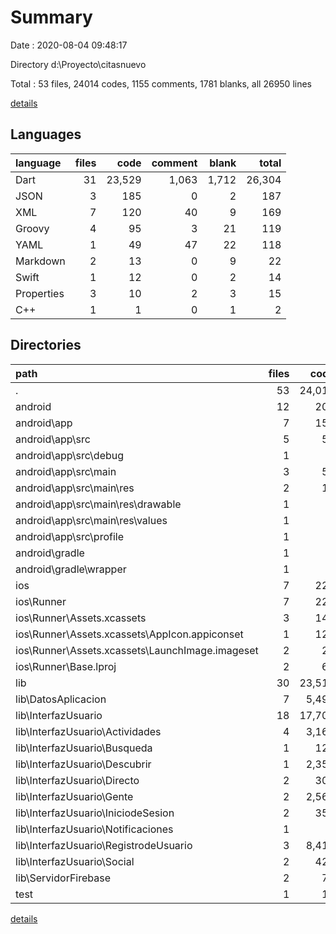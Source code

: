 # Summary

Date : 2020-08-04 09:48:17

Directory d:\Proyecto\citasnuevo

Total : 53 files,  24014 codes, 1155 comments, 1781 blanks, all 26950 lines

[details](details.md)

## Languages
| language | files | code | comment | blank | total |
| :--- | ---: | ---: | ---: | ---: | ---: |
| Dart | 31 | 23,529 | 1,063 | 1,712 | 26,304 |
| JSON | 3 | 185 | 0 | 2 | 187 |
| XML | 7 | 120 | 40 | 9 | 169 |
| Groovy | 4 | 95 | 3 | 21 | 119 |
| YAML | 1 | 49 | 47 | 22 | 118 |
| Markdown | 2 | 13 | 0 | 9 | 22 |
| Swift | 1 | 12 | 0 | 2 | 14 |
| Properties | 3 | 10 | 2 | 3 | 15 |
| C++ | 1 | 1 | 0 | 1 | 2 |

## Directories
| path | files | code | comment | blank | total |
| :--- | ---: | ---: | ---: | ---: | ---: |
| . | 53 | 24,014 | 1,155 | 1,781 | 26,950 |
| android | 12 | 203 | 42 | 30 | 275 |
| android\app | 7 | 152 | 41 | 19 | 212 |
| android\app\src | 5 | 59 | 38 | 7 | 104 |
| android\app\src\debug | 1 | 4 | 3 | 1 | 8 |
| android\app\src\main | 3 | 51 | 32 | 5 | 88 |
| android\app\src\main\res | 2 | 13 | 16 | 3 | 32 |
| android\app\src\main\res\drawable | 1 | 4 | 7 | 2 | 13 |
| android\app\src\main\res\values | 1 | 9 | 9 | 1 | 19 |
| android\app\src\profile | 1 | 4 | 3 | 1 | 8 |
| android\gradle | 1 | 5 | 1 | 1 | 7 |
| android\gradle\wrapper | 1 | 5 | 1 | 1 | 7 |
| ios | 7 | 222 | 2 | 9 | 233 |
| ios\Runner | 7 | 222 | 2 | 9 | 233 |
| ios\Runner\Assets.xcassets | 3 | 148 | 0 | 4 | 152 |
| ios\Runner\Assets.xcassets\AppIcon.appiconset | 1 | 122 | 0 | 1 | 123 |
| ios\Runner\Assets.xcassets\LaunchImage.imageset | 2 | 26 | 0 | 3 | 29 |
| ios\Runner\Base.lproj | 2 | 61 | 2 | 2 | 65 |
| lib | 30 | 23,515 | 1,053 | 1,705 | 26,273 |
| lib\DatosAplicacion | 7 | 5,491 | 740 | 642 | 6,873 |
| lib\InterfazUsuario | 18 | 17,706 | 304 | 1,023 | 19,033 |
| lib\InterfazUsuario\Actividades | 4 | 3,162 | 83 | 210 | 3,455 |
| lib\InterfazUsuario\Busqueda | 1 | 124 | 10 | 15 | 149 |
| lib\InterfazUsuario\Descubrir | 1 | 2,358 | 19 | 100 | 2,477 |
| lib\InterfazUsuario\Directo | 2 | 301 | 6 | 27 | 334 |
| lib\InterfazUsuario\Gente | 2 | 2,568 | 32 | 161 | 2,761 |
| lib\InterfazUsuario\IniciodeSesion | 2 | 350 | 26 | 37 | 413 |
| lib\InterfazUsuario\Notificaciones | 1 | 5 | 0 | 8 | 13 |
| lib\InterfazUsuario\RegistrodeUsuario | 3 | 8,418 | 118 | 442 | 8,978 |
| lib\InterfazUsuario\Social | 2 | 420 | 10 | 23 | 453 |
| lib\ServidorFirebase | 2 | 72 | 6 | 19 | 97 |
| test | 1 | 14 | 10 | 7 | 31 |

[details](details.md)